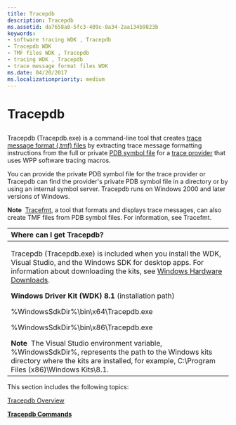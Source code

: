 ```yaml
---
title: Tracepdb
description: Tracepdb
ms.assetid: da7658a8-5fc3-409c-8a34-2aa134b9823b
keywords:
- software tracing WDK , Tracepdb
- Tracepdb WDK
- TMF files WDK , Tracepdb
- tracing WDK , Tracepdb
- trace message format files WDK
ms.date: 04/20/2017
ms.localizationpriority: medium
---
```


# Tracepdb


## <span id="ddk_tracepdb_tools"></span><span id="DDK_TRACEPDB_TOOLS"></span>


Tracepdb (Tracepdb.exe) is a command-line tool that creates [trace message format (.tmf) files](trace-message-format-file.md) by extracting trace message formatting instructions from the full or private [PDB symbol file](pdb-symbol-files.md) for a [trace provider](trace-provider.md) that uses WPP software tracing macros.

You can provide the private PDB symbol file for the trace provider or Tracepdb can find the provider's private PDB symbol file in a directory or by using an internal symbol server. Tracepdb runs on Windows 2000 and later versions of Windows.

**Note**  [Tracefmt](tracefmt.md), a tool that formats and displays trace messages, can also create TMF files from PDB symbol files. For information, see Tracefmt.

 

<table>
<colgroup>
<col width="100%" />
</colgroup>
<thead>
<tr class="header">
<th align="left">Where can I get Tracepdb?</th>
</tr>
</thead>
<tbody>
<tr class="odd">
<td align="left"><p>Tracepdb (Tracepdb.exe) is included when you install the WDK, Visual Studio, and the Windows SDK for desktop apps. For information about downloading the kits, see <a href="https://docs.microsoft.com/windows-hardware/drivers/download-the-wdk" data-raw-source="[Windows Hardware Downloads](https://docs.microsoft.com/windows-hardware/drivers/download-the-wdk)">Windows Hardware Downloads</a>.</p>
<p><strong>Windows Driver Kit (WDK) 8.1</strong> (installation path)</p>
<p>%WindowsSdkDir%\bin\x64\Tracepdb.exe</p>
<p>%WindowsSdkDir%\bin\x86\Tracepdb.exe</p>
<div class="alert">
<strong>Note</strong>  The Visual Studio environment variable, %WindowsSdkDir%, represents the path to the Windows kits directory where the kits are installed, for example, C:\Program Files (x86)\Windows Kits\8.1.
</div>
<div>
 
</div></td>
</tr>
</tbody>
</table>

 

This section includes the following topics:

[Tracepdb Overview](tracepdb-overview.md)

[**Tracepdb Commands**](tracepdb-commands.md)
